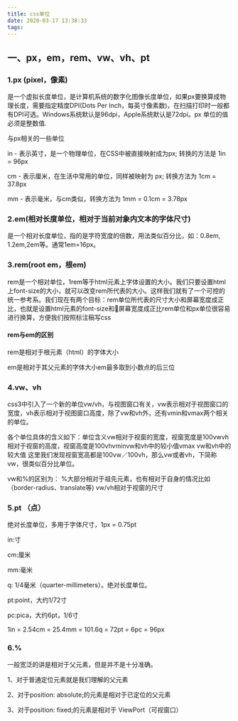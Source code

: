 ```yaml
---
title: css单位
date: 2020-03-17 13:38:33
tags:
---
```


## 一、px，em，rem、vw、vh、pt

### 1.px (pixel，像素)

是一个虚拟长度单位，是计算机系统的数字化图像长度单位，如果px要换算成物理长度，需要指定精度DPI(Dots Per Inch，每英寸像素数)，在扫描打印时一般都有DPI可选。Windows系统默认是96dpi，Apple系统默认是72dpi。px 单位的值必须是整数值.

与px相关的一些单位

in - 表示英寸，是一个物理单位，在CSS中被直接映射成为px; 转换的方法是 1in = 96px

cm - 表示厘米，在生活中常用的单位，同样被映射为 px; 转换方法为 1cm = 37.8px

mm - 表示毫米，与cm类似，转换方法为 1mm = 0.1cm = 3.78px

### 2.em(相对长度单位，相对于当前对象内文本的字体尺寸)

是一个相对长度单位，指的是字符宽度的倍数，用法类似百分比，如：0.8em, 1.2em,2em等。通常1em=16px。

### 3.rem(root em，根em)

rem是一个相对单位，1rem等于html元素上字体设置的大小。我们只要设置html上font-size的大小，就可以改变rem所代表的大小。这样我们就有了一个可控的统一参考系。我们现在有两个目标：rem单位所代表的尺寸大小和屏幕宽度成正比，也就是设置html元素的font-size和屏幕宽度成正比rem单位和px单位很容易进行换算，方便我们按照标注稿写css

#### rem与em的区别

rem是相对于根元素（html）的字体大小

em是相对于其父元素的字体大小em最多取到小数点的后三位

### 4.vw、vh

css3中引入了一个新的单位vw/vh，与视图窗口有关，vw表示相对于视图窗口的宽度，vh表示相对于视图窗口高度，除了vw和vh外，还有vmin和vmax两个相关的单位。

各个单位具体的含义如下：单位含义vw相对于视窗的宽度，视窗宽度是100vwvh相对于视窗的高度，视窗高度是100vhvminvw和vh中的较小值vmax vw和vh中的较大值 这里我们发现视窗宽高都是100vw／100vh，那么vw或者vh，下简称vw，很类似百分比单位。

vw和%的区别为：
%大部分相对于祖先元素，也有相对于自身的情况比如（border-radius、translate等)
vw/vh相对于视窗的尺寸

### 5.pt （点）

绝对长度单位，多用于字体尺寸，1px = 0.75pt

in:寸

cm:厘米

mm:毫米

q: 1/4毫米（quarter-millimeters）。绝对长度单位。

pt:point，大约1/72寸

pc:pica，大约6pt，1/6寸

1in = 2.54cm = 25.4mm = 101.6q = 72pt = 6pc = 96px

### 6.%

一般宽泛的讲是相对于父元素，但是并不是十分准确。

1、对于普通定位元素就是我们理解的父元素

2、对于position: absolute;的元素是相对于已定位的父元素

3、对于position: fixed;的元素是相对于 ViewPort（可视窗口）
